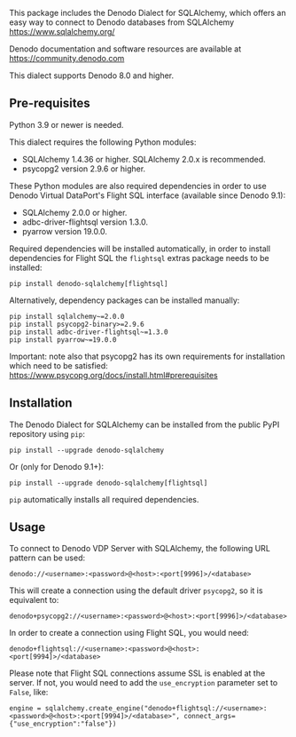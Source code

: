 This package includes the Denodo Dialect for SQLAlchemy, which offers an easy way to connect to Denodo databases from SQLAlchemy https://www.sqlalchemy.org/

Denodo documentation and software resources are available at https://community.denodo.com

This dialect supports Denodo 8.0 and higher.


## Pre-requisites

Python 3.9 or newer is needed.

This dialect requires the following Python modules:
   * SQLAlchemy 1.4.36 or higher. SQLAlchemy 2.0.x is recommended.
   * psycopg2 version 2.9.6 or higher.

These Python modules are also required dependencies in order to use Denodo Virtual DataPort's Flight SQL interface
(available since Denodo 9.1):
   * SQLAlchemy 2.0.0 or higher.
   * adbc-driver-flightsql version 1.3.0.
   * pyarrow version 19.0.0.
 
Required dependencies will be installed automatically, in order to install dependencies for Flight SQL 
the `flightsql` extras package needs to be installed:

```shell        
pip install denodo-sqlalchemy[flightsql]
```

Alternatively, dependency packages can be installed manually:

```shell        
pip install sqlalchemy~=2.0.0
pip install psycopg2-binary>=2.9.6
pip install adbc-driver-flightsql~=1.3.0
pip install pyarrow~=19.0.0
```

Important: note also that psycopg2 has its own requirements for installation which need to be satisfied: https://www.psycopg.org/docs/install.html#prerequisites


## Installation

The Denodo Dialect for SQLAlchemy can be installed from the public PyPI repository using `pip`:

```shell        
pip install --upgrade denodo-sqlalchemy
```
Or (only for Denodo 9.1+):
```shell        
pip install --upgrade denodo-sqlalchemy[flightsql]
```

`pip` automatically installs all required dependencies.


## Usage

To connect to Denodo VDP Server with SQLAlchemy, the following URL pattern can be used:

```
denodo://<username>:<password>@<host>:<port[9996]>/<database>
```

This will create a connection using the default driver `psycopg2`, so it is equivalent to:

```
denodo+psycopg2://<username>:<password>@<host>:<port[9996]>/<database>
```

In order to create a connection using Flight SQL, you would need: 

```
denodo+flightsql://<username>:<password>@<host>:<port[9994]>/<database>
```

Please note that Flight SQL connections assume SSL is enabled at the server. If not, you would need to add the `use_encryption` parameter set to `False`, like:

```
engine = sqlalchemy.create_engine("denodo+flightsql://<username>:<password>@<host>:<port[9994]>/<database>", connect_args={"use_encryption":"false"})
```
